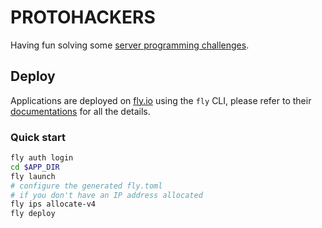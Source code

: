 # PROTOHACKERS

Having fun solving some [server programming challenges](https://protohackers.com/).


## Deploy

Applications are deployed on [fly.io](https://fly.io) using the `fly` CLI,
please refer to their [documentations](https://fly.io/docs/) for all the details.

### Quick start

```bash
fly auth login
cd $APP_DIR
fly launch
# configure the generated fly.toml
# if you don't have an IP address allocated
fly ips allocate-v4
fly deploy
```
